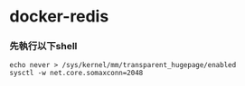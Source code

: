 # docker-redis
### 先執行以下shell
```
echo never > /sys/kernel/mm/transparent_hugepage/enabled
sysctl -w net.core.somaxconn=2048
```
